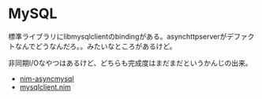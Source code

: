 # MySQL

標準ライブラリにlibmysqlclientのbindingがある。asynchttpserverがデファクトなんでどうなんだろ。。みたいなところがあるけど。

非同期I/Oなやつはあるけど、どちらも完成度はまだまだというかんじの出来。

- [nim-asyncmysql](https://github.com/wiml/nim-asyncmysql)
- [mysqlclient.nim](https://github.com/euantorano/mysqlclient.nim)
